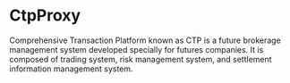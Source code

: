 # CtpProxy
Comprehensive Transaction Platform known as CTP is a future brokerage management system developed specially for futures companies. It is composed of trading system, risk management system, and settlement information management system.
